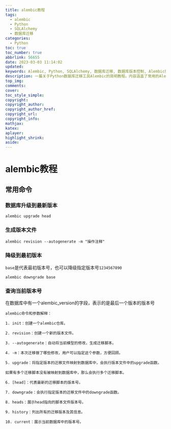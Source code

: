 ```yaml
---
title: alembic教程
tags:
  - alembic
  - Python
  - SQLAlchemy
  - 数据库迁移
categories:
  - Python
toc: true
toc_number: true
abbrlink: 56655
date: 2023-03-03 11:14:02
updated:
keywords: Alembic, Python, SQLAlchemy, 数据库迁移, 数据库版本控制, Alembic教程
description: 一篇关于Python数据库迁移工具Alembic的简明教程。内容涵盖了常用的Alembic命令，如`upgrade`、`revision`、`downgrade`等，并解释了各个参数的用途，帮助开发者快速掌握数据库版本控制的基本操作。
top_img:
comments:
cover:
toc_style_simple:
copyright:
copyright_author:
copyright_author_href:
copyright_url:
copyright_info:
mathjax:
katex:
aplayer:
highlight_shrink:
aside:
---
```


# alembic教程

## 常用命令

### 数据库升级到最新版本

`alembic upgrade head`

### 生成版本文件

`alembic revision --autogenerate -m "操作注释"`

### 降级到最初版本

`base`是代表最初版本号，也可以降级指定版本号`1234567890`

`alembic downgrade base`

### 查询当前版本号

在数据库中有一个alembic_version的字段，表示的是最后一个版本的版本号





```
alembic命令和参数解释：

1. init：创建一个alembic仓库。

2. revision：创建一个新的版本文件。

3. --autogenerate：自动将当前模型的修改，生成迁移脚本。

4. -m：本次迁移做了哪些修改，用户可以指定这个参数，方便回顾。

5. upgrade：将指定版本的迁移文件映射到数据库中，会执行版本文件中的upgrade函数。

如果有多个迁移脚本没有被映射到数据库中，那么会执行多个迁移脚本。

6. [head]：代表最新的迁移脚本的版本号。

7. downgrade：会执行指定版本的迁移文件中的downgrade函数。

8. heads：展示head指向的脚本文件版本号。

9. history：列出所有的迁移版本及其信息。

10. current：展示当前数据库中的版本号。

```


